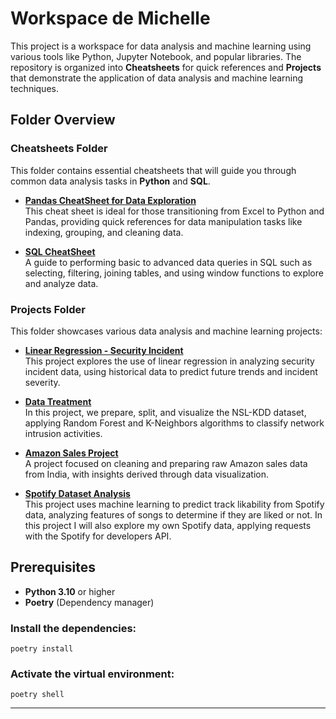 
# Workspace de Michelle

This project is a workspace for data analysis and machine learning using various tools like Python, Jupyter Notebook, and popular libraries. The repository is organized into  **Cheatsheets**  for quick references and  **Projects**  that demonstrate the application of data analysis and machine learning techniques.


## Folder Overview

### Cheatsheets Folder

This folder contains essential cheatsheets that will guide you through common data analysis tasks in  **Python**  and  **SQL**.

-   **[Pandas CheatSheet for Data Exploration](https://github.com/michellemendezp/DataAnalysis/blob/main/Cheatsheets%20/CheatSheetPandas.ipynb)**  
    This cheat sheet is ideal for those transitioning from Excel to Python and Pandas, providing quick references for data manipulation tasks like indexing, grouping, and cleaning data.
    
-   **[SQL CheatSheet](https://github.com/michellemendezp/DataAnalysis/blob/main/Cheatsheets%20/MySQL_CheatSheet.md)**  
    A guide to performing basic to advanced data queries in SQL  such as selecting, filtering, joining tables, and using window functions to explore and analyze data.
    

### Projects Folder

This folder showcases various data analysis and machine learning projects:

-   **[Linear Regression - Security Incident](https://github.com/michellemendezp/DataAnalysis/blob/main/Projects_/LinearRegression-SecurityIncident.ipynb)**  
    This project explores the use of linear regression in analyzing security incident data, using historical data to predict future trends and incident severity.
    
    
-   **[Data Treatment](https://github.com/michellemendezp/DataAnalysis/blob/main/Projects_/NSL-KDD_Project.ipynb)**  
    In this project, we prepare, split, and visualize the NSL-KDD dataset, applying Random Forest and K-Neighbors algorithms to classify network intrusion activities.
    
-   **[Amazon Sales Project](https://github.com/michellemendezp/DataAnalysis/blob/main/Projects_/AmazonSales_Project.ipynb)**  
    A project focused on cleaning and preparing raw Amazon sales data from India, with insights derived through data visualization.
    
-   **[Spotify Dataset Analysis](https://github.com/michellemendezp/DataAnalysis/tree/main/Projects_/Spotify%20Analysis)**  
    This project uses machine learning to predict track likability from Spotify data, analyzing features of songs to determine if they are liked or not.
    In this project I will also explore my own Spotify data, applying requests with the Spotify for developers API.
    

## Prerequisites

-   **Python 3.10**  or higher
-   **Poetry**  (Dependency manager)

### Install the dependencies:


    poetry install 

### Activate the virtual environment:


    poetry shell 

----------
